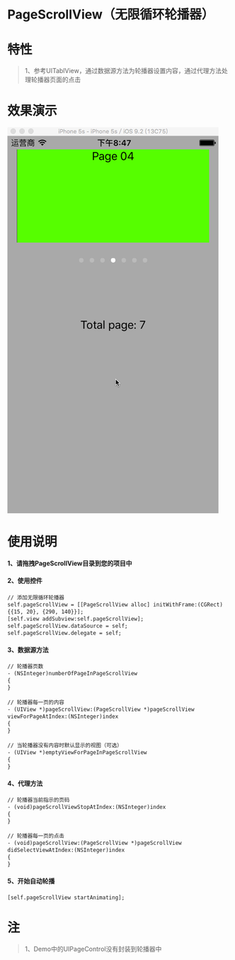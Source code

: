 # PageScrollView（无限循环轮播器）

特性
======
>1、参考UITablView，通过数据源方法为轮播器设置内容，通过代理方法处理轮播器页面的点击

效果演示
======

![image](https://raw.githubusercontent.com/mofashy/PageScrollView/master/PageScrollView/Resources/demo.gif)<br/>

使用说明
======

#### 1、请拖拽PageScrollView目录到您的项目中<br />
#### 2、使用控件
```objc
// 添加无限循环轮播器
self.pageScrollView = [[PageScrollView alloc] initWithFrame:(CGRect){{15, 20}, {290, 140}}];
[self.view addSubview:self.pageScrollView];
self.pageScrollView.dataSource = self;
self.pageScrollView.delegate = self;
```

#### 3、数据源方法
```objc
// 轮播器页数
- (NSInteger)numberOfPageInPageScrollView
{
}

// 轮播器每一页的内容
- (UIView *)pageScrollView:(PageScrollView *)pageScrollView viewForPageAtIndex:(NSInteger)index
{
}

// 当轮播器没有内容时默认显示的视图（可选）
- (UIView *)emptyViewForPageInPageScrollView
{
}
```

#### 4、代理方法
```objc
// 轮播器当前指示的页码
- (void)pageScrollViewStopAtIndex:(NSInteger)index
{
}

// 轮播器每一页的点击
- (void)pageScrollView:(PageScrollView *)pageScrollView didSelectViewAtIndex:(NSInteger)index
{
}
```

#### 5、开始自动轮播
```objc
[self.pageScrollView startAnimating];
```

注
======
>1、Demo中的UIPageControl没有封装到轮播器中
